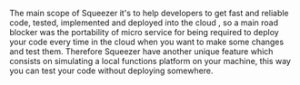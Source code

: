The main scope of Squeezer it's to help developers to get fast and reliable code,  tested, implemented and deployed into the cloud , so a
main road blocker was the portability of micro service for being required to deploy your code every time in the cloud
when you want to make some changes and test them. Therefore Squeezer have another unique feature which consists
on simulating a local functions platform on your machine, this way you can test your code without deploying somewhere.

